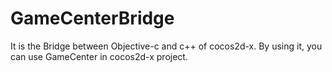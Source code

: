 GameCenterBridge
================

It is the Bridge between Objective-c and c++ of cocos2d-x. By using it, you can use GameCenter in cocos2d-x project.
